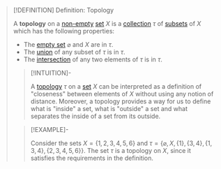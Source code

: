 >[!DEFINITION] Definition: Topology
>
>A **topology** on a [non-empty](../../Set%20Theory/The%20Empty%20Set.md) [set](../../Set%20Theory/Set.md) $X$ is a [collection](../../Set%20Theory/Collections/Collection.md) $\tau$ of [subsets](../../Set%20Theory/Subset.md) of $X$ which has the following properties:
>
>- The [empty set](../../Set%20Theory/The%20Empty%20Set.md) $\varnothing$ and $X$ are in $\tau$.
>- The [union](../../Set%20Theory/Collections/Union%20of%20a%20Collection.md) of any subset of $\tau$ is in $\tau$.
>- The [intersection](../../Set%20Theory/Operations%20with%20Sets/Intersection.md) of any two elements of $\tau$ is in $\tau$.
>
>>[!INTUITION]-
>>
>>A [topology](topology.md) $\tau$ on a [set](../../Set%20Theory/Set.md) $X$ can be interpreted as a definition of "closeness" between elements of $X$ without using any notion of distance. Moreover, a topology provides a way for us to define what is "inside" a set, what is "outside" a set and what separates the inside of a set from its outside.
>> 
>
>>[!EXAMPLE]-
>>
>>Consider the sets $X = \{1,2,3,4,5,6\}$ and $\tau = \{\varnothing, X, \{1\}, \{3,4\}, \{1,3,4\}, \{2,3,4,5,6\}\}$. The set $\tau$ is a topology on $X$, since it satisfies the requirements in the definition.
>>
>